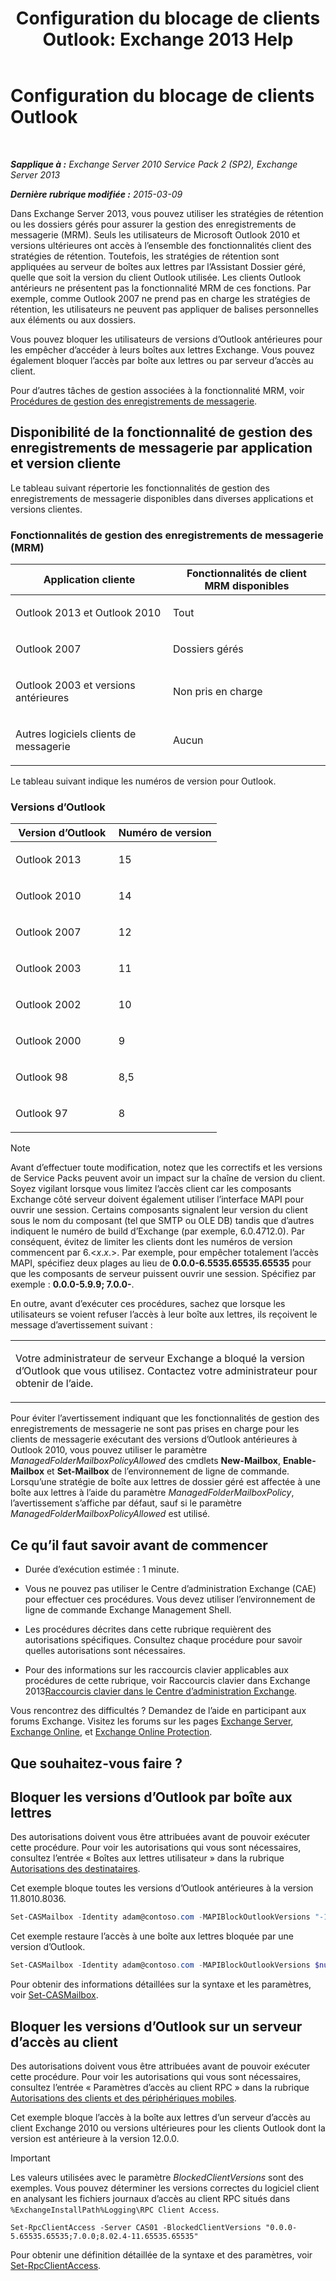 ﻿---
title: 'Configuration du blocage de clients Outlook: Exchange 2013 Help'
TOCTitle: Configuration du blocage de clients Outlook
ms:assetid: 3a579c83-8bc7-4adc-a25c-8eb6eed7220c
ms:mtpsurl: https://technet.microsoft.com/fr-fr/library/Dd335207(v=EXCHG.150)
ms:contentKeyID: 51407173
ms.date: 04/24/2018
mtps_version: v=EXCHG.150
ms.translationtype: HT
---

# Configuration du blocage de clients Outlook

 

_**Sapplique à :** Exchange Server 2010 Service Pack 2 (SP2), Exchange Server 2013_

_**Dernière rubrique modifiée :** 2015-03-09_

Dans Exchange Server 2013, vous pouvez utiliser les stratégies de rétention ou les dossiers gérés pour assurer la gestion des enregistrements de messagerie (MRM). Seuls les utilisateurs de Microsoft Outlook 2010 et versions ultérieures ont accès à l’ensemble des fonctionnalités client des stratégies de rétention. Toutefois, les stratégies de rétention sont appliquées au serveur de boîtes aux lettres par l’Assistant Dossier géré, quelle que soit la version du client Outlook utilisée. Les clients Outlook antérieurs ne présentent pas la fonctionnalité MRM de ces fonctions. Par exemple, comme Outlook 2007 ne prend pas en charge les stratégies de rétention, les utilisateurs ne peuvent pas appliquer de balises personnelles aux éléments ou aux dossiers.

Vous pouvez bloquer les utilisateurs de versions d’Outlook antérieures pour les empêcher d’accéder à leurs boîtes aux lettres Exchange. Vous pouvez également bloquer l’accès par boîte aux lettres ou par serveur d’accès au client.

Pour d’autres tâches de gestion associées à la fonctionnalité MRM, voir [Procédures de gestion des enregistrements de messagerie](messaging-records-management-procedures-exchange-2013-help.md).

## Disponibilité de la fonctionnalité de gestion des enregistrements de messagerie par application et version cliente

Le tableau suivant répertorie les fonctionnalités de gestion des enregistrements de messagerie disponibles dans diverses applications et versions clientes.

### Fonctionnalités de gestion des enregistrements de messagerie (MRM)

<table>
<colgroup>
<col style="width: 50%" />
<col style="width: 50%" />
</colgroup>
<thead>
<tr class="header">
<th>Application cliente</th>
<th>Fonctionnalités de client MRM disponibles</th>
</tr>
</thead>
<tbody>
<tr class="odd">
<td><p>Outlook 2013 et Outlook 2010</p></td>
<td><p>Tout</p></td>
</tr>
<tr class="even">
<td><p>Outlook 2007</p></td>
<td><p>Dossiers gérés</p></td>
</tr>
<tr class="odd">
<td><p>Outlook 2003 et versions antérieures</p></td>
<td><p>Non pris en charge</p></td>
</tr>
<tr class="even">
<td><p>Autres logiciels clients de messagerie</p></td>
<td><p>Aucun</p></td>
</tr>
</tbody>
</table>


Le tableau suivant indique les numéros de version pour Outlook.

### Versions d’Outlook

<table>
<colgroup>
<col style="width: 50%" />
<col style="width: 50%" />
</colgroup>
<thead>
<tr class="header">
<th>Version d’Outlook</th>
<th>Numéro de version</th>
</tr>
</thead>
<tbody>
<tr class="odd">
<td><p>Outlook 2013</p></td>
<td><p>15</p></td>
</tr>
<tr class="even">
<td><p>Outlook 2010</p></td>
<td><p>14</p></td>
</tr>
<tr class="odd">
<td><p>Outlook 2007</p></td>
<td><p>12</p></td>
</tr>
<tr class="even">
<td><p>Outlook 2003</p></td>
<td><p>11</p></td>
</tr>
<tr class="odd">
<td><p>Outlook 2002</p></td>
<td><p>10</p></td>
</tr>
<tr class="even">
<td><p>Outlook 2000</p></td>
<td><p>9</p></td>
</tr>
<tr class="odd">
<td><p>Outlook 98</p></td>
<td><p>8,5</p></td>
</tr>
<tr class="even">
<td><p>Outlook 97</p></td>
<td><p>8</p></td>
</tr>
</tbody>
</table>


> [!NOTE]
> Avant d’effectuer toute modification, notez que les correctifs et les versions de Service Packs peuvent avoir un impact sur la chaîne de version du client. Soyez vigilant lorsque vous limitez l’accès client car les composants Exchange côté serveur doivent également utiliser l’interface MAPI pour ouvrir une session. Certains composants signalent leur version du client sous le nom du composant (tel que SMTP ou OLE DB) tandis que d’autres indiquent le numéro de build d’Exchange (par exemple, 6.0.4712.0). Par conséquent, évitez de limiter les clients dont les numéros de version commencent par 6.&lt;<em>x</em>.<em>x</em>.&gt;. Par exemple, pour empêcher totalement l’accès MAPI, spécifiez deux plages au lieu de <strong>0.0.0-6.5535.65535.65535</strong> pour que les composants de serveur puissent ouvrir une session. Spécifiez par exemple : <strong>0.0.0-5.9.9; 7.0.0-</strong>.


En outre, avant d’exécuter ces procédures, sachez que lorsque les utilisateurs se voient refuser l’accès à leur boîte aux lettres, ils reçoivent le message d’avertissement suivant :


<table>
<colgroup>
<col style="width: 100%" />
</colgroup>
<tbody>
<tr class="odd">
<td><p>Votre administrateur de serveur Exchange a bloqué la version d’Outlook que vous utilisez. Contactez votre administrateur pour obtenir de l’aide.</p></td>
</tr>
</tbody>
</table>


Pour éviter l’avertissement indiquant que les fonctionnalités de gestion des enregistrements de messagerie ne sont pas prises en charge pour les clients de messagerie exécutant des versions d’Outlook antérieures à Outlook 2010, vous pouvez utiliser le paramètre *ManagedFolderMailboxPolicyAllowed* des cmdlets **New-Mailbox**, **Enable-Mailbox** et **Set-Mailbox** de l’environnement de ligne de commande. Lorsqu’une stratégie de boîte aux lettres de dossier géré est affectée à une boîte aux lettres à l’aide du paramètre *ManagedFolderMailboxPolicy*, l’avertissement s’affiche par défaut, sauf si le paramètre *ManagedFolderMailboxPolicyAllowed* est utilisé.

## Ce qu’il faut savoir avant de commencer

  - Durée d’exécution estimée : 1 minute.

  - Vous ne pouvez pas utiliser le Centre d’administration Exchange (CAE) pour effectuer ces procédures. Vous devez utiliser l’environnement de ligne de commande Exchange Management Shell.

  - Les procédures décrites dans cette rubrique requièrent des autorisations spécifiques. Consultez chaque procédure pour savoir quelles autorisations sont nécessaires.

  - Pour des informations sur les raccourcis clavier applicables aux procédures de cette rubrique, voir Raccourcis clavier dans Exchange 2013[Raccourcis clavier dans le Centre d’administration Exchange](keyboard-shortcuts-in-the-exchange-admin-center-exchange-online-protection-help.md).

Vous rencontrez des difficultés ? Demandez de l’aide en participant aux forums Exchange. Visitez les forums sur les pages [Exchange Server](https://go.microsoft.com/fwlink/p/?linkid=60612), [Exchange Online](https://go.microsoft.com/fwlink/p/?linkid=267542), et [Exchange Online Protection](https://go.microsoft.com/fwlink/p/?linkid=285351).

## Que souhaitez-vous faire ?

## Bloquer les versions d’Outlook par boîte aux lettres

Des autorisations doivent vous être attribuées avant de pouvoir exécuter cette procédure. Pour voir les autorisations qui vous sont nécessaires, consultez l’entrée « Boîtes aux lettres utilisateur » dans la rubrique [Autorisations des destinataires](recipients-permissions-exchange-2013-help.md).

Cet exemple bloque toutes les versions d’Outlook antérieures à la version 11.8010.8036.

```powershell
Set-CASMailbox -Identity adam@contoso.com -MAPIBlockOutlookVersions "-11.8010.8036"
```

Cet exemple restaure l’accès à une boîte aux lettres bloquée par une version d’Outlook.

```powershell
Set-CASMailbox -Identity adam@contoso.com -MAPIBlockOutlookVersions $null
```

Pour obtenir des informations détaillées sur la syntaxe et les paramètres, voir [Set-CASMailbox](https://technet.microsoft.com/fr-fr/library/bb125264\(v=exchg.150\)).

## Bloquer les versions d’Outlook sur un serveur d’accès au client

Des autorisations doivent vous être attribuées avant de pouvoir exécuter cette procédure. Pour voir les autorisations qui vous sont nécessaires, consultez l’entrée « Paramètres d’accès au client RPC » dans la rubrique [Autorisations des clients et des périphériques mobiles](clients-and-mobile-devices-permissions-exchange-2013-help.md).

Cet exemple bloque l’accès à la boîte aux lettres d’un serveur d’accès au client Exchange 2010 ou versions ultérieures pour les clients Outlook dont la version est antérieure à la version 12.0.0.

> [!IMPORTANT]
> Les valeurs utilisées avec le paramètre <em>BlockedClientVersions</em> sont des exemples. Vous pouvez déterminer les versions correctes du logiciel client en analysant les fichiers journaux d’accès au client RPC situés dans <code>%ExchangeInstallPath%Logging\RPC Client Access</code>.


    Set-RpcClientAccess -Server CAS01 -BlockedClientVersions "0.0.0-5.65535.65535;7.0.0;8.02.4-11.65535.65535"

Pour obtenir une définition détaillée de la syntaxe et des paramètres, voir [Set-RpcClientAccess](https://technet.microsoft.com/fr-fr/library/dd351072\(v=exchg.150\)).

